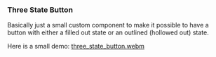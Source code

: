 ### Three State Button

Basically just a small custom component to make it possible to have a button with either a filled out state or an outlined (hollowed out) state.

Here is a small demo:
[three_state_button.webm](https://github.com/GustavoFRGomes/Droid-Playground/assets/11577921/87267f72-9f3a-4bff-9f3c-8f2d3ae04d35)
